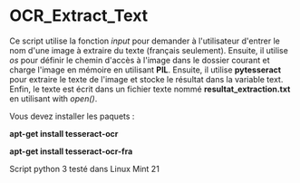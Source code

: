 # OCR_Extract_Text

Ce script utilise la fonction *input* pour demander à l'utilisateur d'entrer le nom d'une image à extraire du texte (français seulement). 
Ensuite, il utilise *os* pour définir le chemin d'accès à l'image dans le dossier courant et charge l'image en mémoire en utilisant **PIL**. 
Ensuite, il utilise **pytesseract** pour extraire le texte de l'image et stocke le résultat dans la variable text. 
Enfin, le texte est écrit dans un fichier texte nommé **resultat_extraction.txt** en utilisant with *open()*.

Vous devez installer les paquets :

**apt-get install tesseract-ocr**

**apt-get install tesseract-ocr-fra**

Script python 3 testé dans Linux Mint 21


